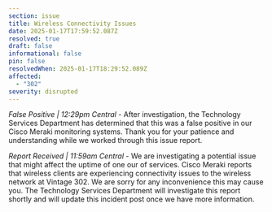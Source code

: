 ```yaml
---
section: issue
title: Wireless Connectivity Issues
date: 2025-01-17T17:59:52.087Z
resolved: true
draft: false
informational: false
pin: false
resolvedWhen: 2025-01-17T18:29:52.089Z
affected:
  - "302"
severity: disrupted
---
```

*False Positive | 12:29pm Central* - After investigation, the Technology Services Department has determined that this was a false positive in our Cisco Meraki monitoring systems. Thank you for your patience and understanding while we worked through this issue report.

*Report Received | 11:59am Central* - We are investigating a potential issue that might affect the uptime of one our of services. Cisco Meraki reports that wireless clients are experiencing connectivity issues to the wireless network at Vintage 302. We are sorry for any inconvenience this may cause you. The Technology Services Department will investigate this report shortly and will update this incident post once we have more information.